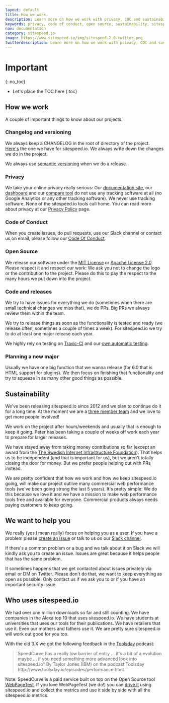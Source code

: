 ```yaml
---
layout: default
title: How we work.
description: Learn more on how we work with privacy, COC and sustainability.
keywords: privacy, code of conduct, open source, sustainability, sitespeed.io
nav: documentation
category: sitespeed.io
image: https://www.sitespeed.io/img/sitespeed-2.0-twitter.png
twitterdescription: Learn more on how we work with privacy, COC and sustainability.
---
```


# Important
{:.no_toc}

* Let's place the TOC here
{:toc}

## How we work
A couple of important things to know about our projects.

### Changelog and versioning
We always keep a CHANGELOG in the root of directory of the project. [Here's](https://github.com/sitespeedio/sitespeed.io/blob/main/CHANGELOG.md) the one we have for sitespeed.io. We always write down the changes we do in the project.

We always use [semantic versioning](http://semver.org/) when we do a release.

### Privacy
We take your online privacy really serious: Our [documentation site](https://www.sitespeed.io/), our [dashboard](https://dashboard.sitespeed.io) and our [compare tool](https://compare.sitespeed.io) do not use any tracking software at all (no Google Analytics or any other tracking software). We never use tracking software. None of the sitespeed.io tools call home. You can read more about privacy at our [Privacy Policy](../privacy-policy/) page.

### Code of Conduct
When you create issues, do pull requests, use our Slack channel or contact us on email, please follow our [Code Of Conduct](https://github.com/sitespeedio/sitespeed.io/blob/main/CODE_OF_CONDUCT.md).

### Open Source
We release our software under the [MIT License](https://github.com/sitespeedio/sitespeed.io/blob/main/LICENSE) or [Apache License 2.0](https://github.com/sitespeedio/browsertime/blob/main/LICENSE). Please respect it and respect our work: We ask you not to change the logo or the contribution to the project. Please do this to pay the respect to the many hours we put down into the project.

### Code and releases
We try to have issues for everything we do (sometimes when there are small technical changes we miss that), we do PRs. Big PRs we always review them within the team.

We try to release things as soon as the functionality is tested and ready (we release often, sometimes a couple of times a week). For sitespeed.io we try to do at least one major release each year.

We highly rely on testing on [Travic-CI](https://travis-ci.org/) and our [own automatic testing](https://www.sitespeed.io/releasing-with-confidence/).

### Planning a new major
Usually we have one big function that we wanna release (for 6.0 that is HTML support for plugins). We then focus on finishing that functionality and try to squeeze in as many other good things as possible.

## Sustainability
We've been releasing sitespeed.io since 2012 and we plan to continue do it for a long time. At the moment we are a [three member team](../aboutus/) and we love to get more people involved!

We work on the project after hours/weekends and usually that is enough to keep it going. Peter has been taking a couple of weeks off work each year to prepare for larger releases.

We have stayed away from taking money contributions so far (except an award from the [The Swedish Internet Infrastructure Foundation](https://www.iis.se/english/about-iis/)). That helps us to be independent (and that is important for us), but we aren't totally closing the door for money. But we prefer people helping out with PRs instead.

We are pretty confident that how we work and how we keep sitespeed.io going, will make our project outlive many commercial web performance tools (we've been going strong the last 5 years). It's pretty simple: We do this because we love it and we have a mission to make web performance tools free and available for everyone. Commercial products always needs paying customers to keep going.

## We want to help you
We really (yes I mean really) focus on helping you as a user. If you have a problem please [create an issue](https://github.com/sitespeedio/sitespeed.io/issues/new) or talk to us on our [Slack channel](https://join.slack.com/t/sitespeedio/shared_invite/zt-296jzr7qs-d6DId2KpEnMPJSQ8_R~WFw).

If there's a common problem or a bug and we talk about it on Slack we will kindly ask you to create an issue. Issues are great because it helps people that has the same problem.

It sometimes happens that we get contacted about issues privately via email or DM on Twitter. Please don't do that, we want to keep everything as open as possible. Only contact us if we ask you to or if you have an important security issue.

## Who uses sitespeed.io

We had over one million downloads so far and still counting. We have companies in the Alexa top 10 that uses sitespeed.io. We have students at universities that uses our tools for their publications. We have retailers that use it. Even our mothers and fathers use it. We are pretty sure sitespeed.io will work out good for you too.

With the old 3.X we got the following feedback in the [Toolsday](http://www.toolsday.io/) podcast:

<blockquote cite="http://www.toolsday.io/episodes/performance.html">
SpeedCurve has a really low barrier of entry ... it's a bit of a evolution maybe ... if you need something more advanced look into sitespeed.io"
 <span>By Taylor Jones (IBM) on the podcast Toolsday http://www.toolsday.io/episodes/performance.html</span>
</blockquote>

Note: SpeedCurve is a paid service built on top on the Open Source tool  [WebPageTest](http://www.webpagetest.org/). If you love WebPageTest (we do!) you can [drive it](../documentation/sitespeed.io/webpagetest/) using sitespeed.io and collect the metrics and use it side by side with all the sitespeed.io metrics.
